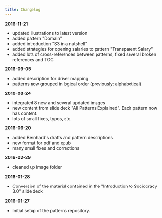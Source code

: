 ```yaml
---
title: Changelog
---
```


**2016-11-21**

* updated illustrations to latest version
* added pattern "Domain"
* added introduction "S3 in a nutshell"
* added strategies for opening salaries to pattern "Transparent Salary"
* added lots of cross-references between patterns, fixed several broken references and TOC

**2016-09-05**

* added description for driver mapping
* patterns now grouped in logical order (previously: alphabetical)

**2016-08-24**

* integrated 8 new and several updated images
* new content from slide deck "All Patterns Explained". Each pattern now has content.
* lots of small fixes, typos, etc.

**2016-06-20**

* added Bernhard's drafts and pattern descriptions
* new format for pdf and epub
* many small fixes and corrections

**2016-02-29**

* cleaned up image folder

**2016-01-28**

* Conversion of the material contained in the "Introduction to Sociocracy 3.0" slide deck

**2016-01-27**

* Initial setup of the patterns repository.


